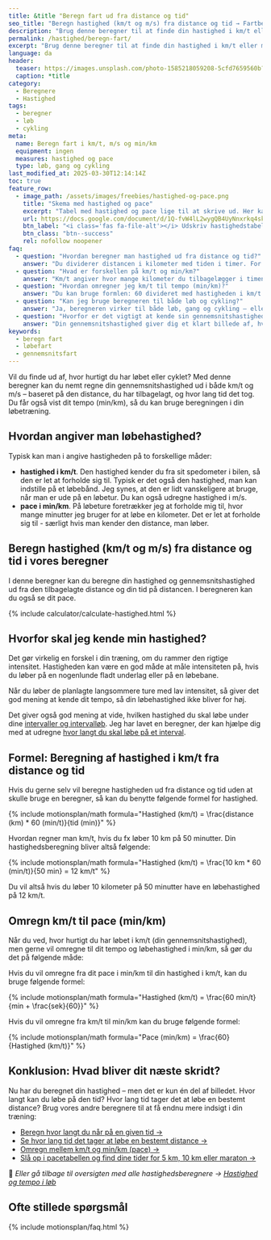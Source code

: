 ```yaml
---
title: &title "Beregn fart ud fra distance og tid"
seo_title: "Beregn hastighed (km/t og m/s) fra distance og tid → Fartberegner"
description: "Brug denne beregner til at finde din hastighed i km/t eller m/s ud fra distance og tid. Få forklaret hvordan du selv udregner fart og pace."
permalink: /hastighed/beregn-fart/
excerpt: "Brug denne beregner til at finde din hastighed i km/t eller m/s ud fra distance og tid. Få forklaret hvordan du selv udregner fart og pace."
language: da
header:
  teaser: https://images.unsplash.com/photo-1585218059208-5cfd7659560b?ixid=MnwxMjA3fDB8MHxwaG90by1wYWdlfHx8fGVufDB8fHx8&ixlib=rb-1.2.1&auto=format&fit=crop&h=300&w=400&q=10
  caption: *title
category:
  - Beregnere
  - Hastighed
tags:
  - beregner
  - løb
  - cykling
meta:
  name: Beregn fart i km/t, m/s og min/km
  equipment: ingen
  measures: hastighed og pace
  type: løb, gang og cykling
last_modified_at: 2025-03-30T12:14:14Z
toc: true
feature_row:
  - image_path: /assets/images/freebies/hastighed-og-pace.png
    title: "Skema med hastighed og pace"
    excerpt: "Tabel med hastighed og pace lige til at skrive ud. Her kan du hurtigt se, hvad en hastighed i km/t eller m/s svarer til i dit pace i min/km."
    url: https://docs.google.com/document/d/1Q-fvW4lL2wygQB4UyNnxrkq4sknXczDUSF7tw8hV-do/copy?usp=sharing
    btn_label: "<i class='fas fa-file-alt'></i> Udskriv hastighedstabel"
    btn_class: "btn--success"
    rel: nofollow noopener
faq:
  - question: "Hvordan beregner man hastighed ud fra distance og tid?"
    answer: "Du dividerer distancen i kilometer med tiden i timer. For eksempel: Hvis du løber 10 km på 50 minutter, så omregner du 50 minutter til timer (50 / 60 = 0,833) og regner: 10 / 0,833 = ca. 12 km/t. Du kan også bruge beregneren øverst på siden."
  - question: "Hvad er forskellen på km/t og min/km?"
    answer: "Km/t angiver hvor mange kilometer du tilbagelægger i timen, mens min/km (tempo eller pace) angiver hvor mange minutter du bruger pr. kilometer. De er to måder at udtrykke hastighed på – og kan nemt omregnes mellem hinanden."
  - question: "Hvordan omregner jeg km/t til tempo (min/km)?"
    answer: "Du kan bruge formlen: 60 divideret med hastigheden i km/t. Hvis du fx løber 10 km/t, er dit tempo 60 / 10 = 6 min/km. Du kan også bruge vores [omregner mellem tempo og hastighed](/hastighed/omregner-tempo-fart/)."
  - question: "Kan jeg bruge beregneren til både løb og cykling?"
    answer: "Ja, beregneren virker til både løb, gang og cykling – eller enhver anden aktivitet, hvor du kender distance og tid. Den tager dog ikke højde for terræn, underlag eller vind."
  - question: "Hvorfor er det vigtigt at kende sin gennemsnitshastighed?"
    answer: "Din gennemsnitshastighed giver dig et klart billede af, hvor hurtigt du bevæger dig over tid. Det er nyttigt, når du planlægger træningspas, vurderer intensitet eller sammenligner præstationer fra tidligere ture."
keywords:
  - beregn fart
  - løbefart
  - gennemsnitsfart
---
```


Vil du finde ud af, hvor hurtigt du har løbet eller cyklet? Med denne beregner kan du nemt regne din gennemsnitshastighed ud i både km/t og m/s – baseret på den distance, du har tilbagelagt, og hvor lang tid det tog. Du får også vist dit tempo (min/km), så du kan bruge beregningen i din løbetræning.

## Hvordan angiver man løbehastighed?

Typisk kan man i angive hastigheden på to forskellige måder:

- **hastighed i km/t**. Den hastighed kender du fra sit spedometer i bilen, så den er let at forholde sig til. Typisk er det også den hastighed, man kan indstille på et løbebånd. Jeg synes, at den er lidt vanskeligere at bruge, når man er ude på en løbetur. Du kan også udregne hastighed i m/s.
- **pace i min/km**. På løbeture foretrækker jeg at forholde mig til, hvor mange minutter jeg bruger for at løbe en kilometer. Det er let at forholde sig til - særligt hvis man kender den distance, man løber.

## Beregn hastighed (km/t og m/s) fra distance og tid i vores beregner

I denne beregner kan du beregne din hastighed og gennemsnitshastighed ud fra den tilbagelagte distance og din tid på distancen. I beregneren kan du også se dit pace.

{% include calculator/calculate-hastighed.html %}

## Hvorfor skal jeg kende min hastighed?

Det gør virkelig en forskel i din træning, om du rammer den rigtige intensitet. Hastigheden kan være en god måde at måle intensiteten på, hvis du løber på en nogenlunde fladt underlag eller på en løbebane.

Når du løber de planlagte langsommere ture med lav intensitet, så giver det god mening at kende dit tempo, så din løbehastighed ikke bliver for høj.

Det giver også god mening at vide, hvilken hastighed du skal løbe under dine [intervaller og intervalløb](/intervallob-intervaltraening/). Jeg har lavet en beregner, der kan hjælpe dig med at udregne [hvor langt du skal løbe på et interval](/hvor-langt-per-interval/).

## Formel: Beregning af hastighed i km/t fra distance og tid

Hvis du gerne selv vil beregne hastigheden ud fra distance og tid uden at skulle bruge en beregner, så kan du benytte følgende formel for hastighed.

{% include motionsplan/math formula="Hastighed (km/t) = \frac{distance (km) * 60 (min/t)}{tid (min)}" %}

Hvordan regner man km/t, hvis du fx løber 10 km på 50 minutter. Din hastighedsberegning bliver altså følgende:

{% include motionsplan/math formula="Hastighed (km/t) = \frac{10 km * 60 (min/t)}{50 min} = 12 km/t" %}

Du vil altså hvis du løber 10 kilometer på 50 minutter have en løbehastighed på 12 km/t.

## Omregn km/t til pace (min/km)

Når du ved, hvor hurtigt du har løbet i km/t (din gennemsnitshastighed), men gerne vil omregne til dit tempo og løbehastighed i min/km, så gør du det på følgende måde:

Hvis du vil omregne fra dit pace i min/km til din hastighed i km/t, kan du bruge følgende formel:

{% include motionsplan/math formula="Hastighed (km/t) = \frac{60 min/t}{min + \frac{sek}{60}}" %}

Hvis du vil omregne fra km/t til min/km kan du bruge følgende formel:

{% include motionsplan/math formula="Pace (min/km) = \frac{60}{Hastighed (km/t)}" %}

## Konklusion: Hvad bliver dit næste skridt?

Nu har du beregnet din hastighed – men det er kun én del af billedet. Hvor langt kan du løbe på den tid? Hvor lang tid tager det at løbe en bestemt distance? Brug vores andre beregnere til at få endnu mere indsigt i din træning:

- [Beregn hvor langt du når på en given tid →](/hastighed/beregn-distance/)
- [Se hvor lang tid det tager at løbe en bestemt distance →](/hastighed/beregn-tid/)
- [Omregn mellem km/t og min/km (pace) →](/hastighed/omregner-tempo-fart/)
- [Slå op i pacetabellen og find dine tider for 5 km, 10 km eller maraton →](/hastighed/pacetabel/)

📌 *Eller gå tilbage til oversigten med alle hastighedsberegnere → [Hastighed og tempo i løb](/hastighed/)*

## Ofte stillede spørgsmål

{% include motionsplan/faq.html %}
